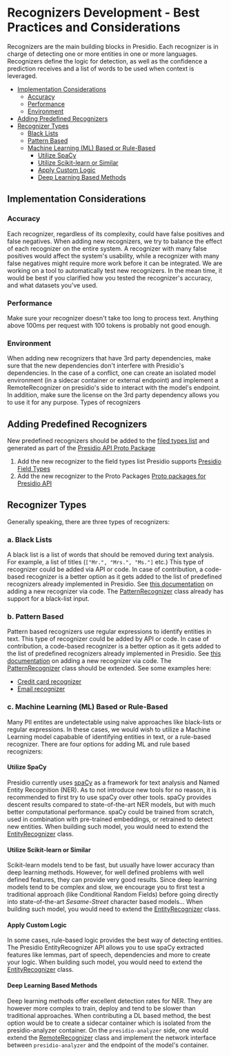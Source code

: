 # Recognizers Development - Best Practices and Considerations

Recognizers are the main building blocks in Presidio. Each recognizer is in charge of detecting one or more entities in one or more languages.
Recognizers define the logic for detection, as well as the confidence a prediction receives and a list of words to be used when context is leveraged.

- [Implementation Considerations](#implementation-considerations)
  - [Accuracy](#accuracy)
  - [Performance](#performance)
  - [Environment](#environment)
- [Adding Predefined Recognizers](#adding-predefined-recognizers)
- [Recognizer Types](#recognizers-types)
  - [Black Lists](#a-black-lists)
  - [Pattern Based](#b-pattern-based)
  - [Machine Learning (ML) Based or Rule-Based](#c-machine-learning--ml--based-or-rule-based)
    - [Utilize SpaCy](#utilize-spacy)
    - [Utilize Scikit-learn or Similar](#utilize-scikit-learn-or-similar)
    - [Apply Custom Logic](#apply-custom-logic)
    - [Deep Learning Based Methods](#deep-learning-based-methods)

## Implementation Considerations

### Accuracy

Each recognizer, regardless of its complexity, could have false positives and false negatives. When adding new recognizers, we try to balance the effect of each recognizer on the entire system. A recognizer with many false positives would affect the system's usability, while a recognizer with many false negatives might require more work before it can be integrated. We are working on a tool to automatically test new recognizers. In the mean time, it would be best if you clarified how you tested the recognizer's accuracy, and what datasets you've used.

### Performance

Make sure your recognizer doesn't take too long to process text. Anything above 100ms per request with 100 tokens is probably not good enough.

### Environment

When adding new recognizers that have 3rd party dependencies, make sure that the new dependencies don't interfere with Presidio's dependencies. In the case of a conflict, one can create an isolated model environment (in a sidecar container or external endpoint) and implement a RemoteRecognizer on presidio's side to interact with the model's endpoint. In addition, make sure the license on the 3rd party dependency allows you to use it for any purpose.
Types of recognizers

## Adding Predefined Recognizers

New predefined recognizers should be added to the [filed types list](./field_types.md) and generated as part of the [Presidio API Proto Package](https://github.com/microsoft/presidio-genproto)

1. Add the new recognizer to the field types list Presidio supports [Presidio Field Types](./field_types.md)
2. Add the new recognizer to the Proto Packages [Proto packages for Presidio API](https://github.com/microsoft/presidio-genproto)

## Recognizer Types

Generally speaking, there are three types of recognizers:

### a. Black Lists

A black list is a list of words that should be removed during text analysis. For example, a list of titles (`["Mr.", "Mrs.", "Ms."]` etc.)
This type of recognizer could be added via API or code. In case of contribution, a code-based recognizer is a better option as it gets added to the list of predefined recognizers already implemented in Presidio.
See [this documentation](docs/custom_fields.md#via-code) on adding a new recognizer via code. The [PatternRecognizer](presidio-analyzer/presidio_analyzer/pattern_recognizer.py) class already has support for a black-list input.

### b. Pattern Based

Pattern based recognizers use regular expressions to identify entities in text.
This type of recognizer could be added by API or code. In case of contribution,
a code-based recognizer is a better option as it gets added to the list of predefined recognizers already implemented in Presidio.
See [this documentation](docs/custom_fields.md#via-code) on adding a new recognizer via code.
The [PatternRecognizer](presidio-analyzer/presidio_analyzer/pattern_recognizer.py) class should be extended.
See some examples here:

- [Credit card recognizer](presidio-analyzer/presidio_analyzer/predefined_recognizers/credit_card_recognizer.py)
- [Email recognizer](presidio-analyzer/presidio_analyzer/predefined_recognizers/email_recognizer.py)

### c. Machine Learning (ML) Based or Rule-Based

Many PII entites are undetectable using naive approaches like black-lists or regular expressions.
In these cases, we would wish to utilize a Machine Learning model capabable of identifying entities in text,
or a rule-based recognizer. There are four options for adding ML and rule based recognizers:

#### Utilize SpaCy

Presidio currently uses [spaCy](https://spacy.io/) as a framework for text analysis and Named Entity Recognition (NER).
As to not introduce new tools for no reason, it is recommended to first try to use spaCy over other tools.
spaCy provides descent results compared to state-of-the-art NER models, but with much better computational performance.
spaCy could be trained from scratch, used in combination with pre-trained embeddings, or retrained to detect new entities.
When building such model, you would need to extend the [EntityRecognizer](presidio-analyzer/presidio_analyzer/entity_recognizer.py) class.

#### Utilize Scikit-learn or Similar

Scikit-learn models tend to be fast, but usually have lower accuracy than deep learning methods. However, for well defined problems with well defined features, they can provide very good results.
Since deep learning models tend to be complex and slow, we encourage you to first test a traditional approach (like Conditional Random Fields) before going directly into state-of-the-art _Sesame-Street_ character based models...
When building such model, you would need to extend the [EntityRecognizer](presidio-analyzer/presidio_analyzer/entity_recognizer.py) class.

#### Apply Custom Logic

In some cases, rule-based logic provides the best way of detecting entities.
The Presidio EntityRecognizer API allows you to use spaCy extracted features like lemmas, part of speech, dependencies and more to create your logic. When building such model, you would need to extend the [EntityRecognizer](presidio-analyzer/presidio_analyzer/entity_recognizer.py) class.

#### Deep Learning Based Methods

Deep learning methods offer excellent detection rates for NER.
They are however more complex to train, deploy and tend to be slower than traditional approaches.
When contributing a DL based method, the best option would be to create a sidecar container which is isolated from the presidio-analyzer container. On the `presidio-analyzer` side, one would extend the [RemoteRecognizer](presidio-analyzer/presidio_analyzer/remote_recognizer.py) class and implement the network interface between `presidio-analyzer` and the endpoint of the model's container.
